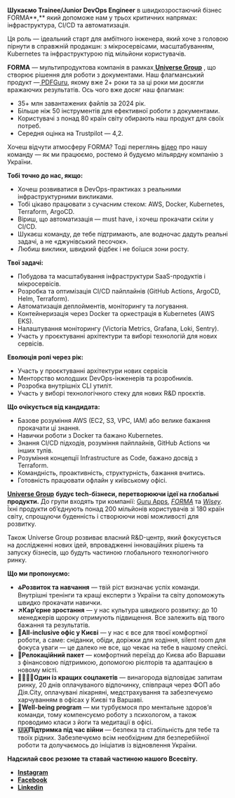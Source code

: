 **Шукаємо Trainee/Junior DevOps Engineer** в швидкозростаючий бізнес
FORMA**,** який допоможе нам у трьох критичних напрямах: інфраструктура, CI/CD
та автоматизація.

Ця роль — ідеальний старт для амбітного інженера, який хоче з головою пірнути
в справжній продакшн: з мікросервісами, масштабуванням, Kubernetes та
інфраструктурою під мільйони користувачів.

**FORMA** — мультипродуктова компанія в рамках[
](https://robota.ua/redirect?event_name=url_click&redir_token=eyJPcmlnaW5hbFVybCI6Imh0dHBzOi8vdW5pLnRlY2gvIiwiVmFjYW5jeUlkIjoxMDM3MzgxMn0=)**[Universe
Group](https://robota.ua/redirect?event_name=url_click&redir_token=eyJPcmlnaW5hbFVybCI6Imh0dHBzOi8vdW5pLnRlY2gvIiwiVmFjYW5jeUlkIjoxMDM3MzgxMn0=)**
, що створює рішення для роботи з документами. Наш флагманський продукт —[
](https://pdfguru.com/)[PDFGuru](https://pdfguru.com/), якому вже 2+ роки та
за ці роки ми досягли вражаючих результатів. Ось чого вже досяг наш флагман:

  * 35+ млн завантажених файлів за 2024 рік.
  * Більше ніж 50 інструментів для ефективної роботи з документами.
  * Користувачі з понад 80 країн світу обирають наш продукт для своїх потреб.
  * Середня оцінка на Trustpilot — 4,2.

Хочеш відчути атмосферу FORMA? Тоді переглянь
[відео](https://www.youtube.com/watch?v=2ciKp1SG2MM) про нашу команду — як ми
працюємо, ростемо й будуємо мільярдну компанію з України.

**Тобі точно до нас, якщо:**

  * Хочеш розвиватися в DevOps-практиках з реальними інфраструктурними викликами.
  * Тобі цікаво працювати з сучасним стеком: AWS, Docker, Kubernetes, Terraform, ArgoCD.
  * Віриш, що автоматизація — must have, і хочеш прокачати скіли у CI/CD.
  * Шукаєш команду, де тебе підтримають, але водночас дадуть реальні задачі, а не «джунівський песочок».
  * Любиш виклики, швидкий фідбек і не боїшся зони росту.

**Твої задачі:**

  * Побудова та масштабування інфраструктури SaaS-продуктів і мікросервісів.
  * Розробка та оптимізація CI/CD пайплайнів (GitHub Actions, ArgoCD, Helm, Terraform).
  * Автоматизація деплойментів, моніторингу та логування.
  * Контейнеризація через Docker та оркестрація в Kubernetes (AWS EKS).
  * Налаштування моніторингу (Victoria Metrics, Grafana, Loki, Sentry).
  * Участь у проєктуванні архітектури та виборі технологій для нових сервісів.

**Еволюція ролі через рік:**

  * Участь у проєктуванні архітектури нових сервісів
  * Менторство молодших DevOps-інженерів та розробників.
  * Розробка внутрішніх CLI утиліт.
  * Участь у виборі технологічного стеку для нових R&D проєктів.

**Що очікується від кандидата:**

  * Базове розуміння AWS (EC2, S3, VPC, IAM) або велике бажання прокачати ці знання.
  * Навички роботи з Docker та бажано Kubernetes.
  * Знання CI/CD підходів, розуміння пайплайнів, GitHub Actions чи інших тулів.
  * Розуміння концепції Infrastructure as Code, бажано досвід з Terraform.
  * Командність, проактивність, структурність, бажання вчитись.
  * Готовність працювати офлайн у київському офісі.

**[Universe
Group](https://robota.ua/redirect?event_name=url_click&redir_token=eyJPcmlnaW5hbFVybCI6Imh0dHBzOi8vdW5pLnRlY2gvIiwiVmFjYW5jeUlkIjoxMDM3MzgxMn0=)**
**будує tech-бізнеси, перетворюючи ідеї на глобальні продукти.** До групи
входять три компанії: [Guru
Apps](https://robota.ua/redirect?event_name=url_click&redir_token=eyJPcmlnaW5hbFVybCI6Imh0dHBzOi8vYXBwcy5hcHBsZS5jb20vdXMvZGV2ZWxvcGVyL2dtLXVuaXZlcnNlYXBwcy1saW1pdGVkL2lkMTQ3MzI3NjA5OT91dG1fc291cmNlPSU3QiU3Qkd1cnVfQXBwc19JbnN0YWdyYW0lN0QlN0QiLCJWYWNhbmN5SWQiOjEwMzczODEyfQ==),
_[FORMA](https://robota.ua/redirect?event_name=url_click&redir_token=eyJPcmlnaW5hbFVybCI6Imh0dHBzOi8vcGRmZ3VydS5jb20vIiwiVmFjYW5jeUlkIjoxMDM3MzgxMn0=)_
та
_[Wisey](https://robota.ua/redirect?event_name=url_click&redir_token=eyJPcmlnaW5hbFVybCI6Imh0dHBzOi8vd2lzZXkuYXBwLyIsIlZhY2FuY3lJZCI6MTAzNzM4MTJ9)_.
Їхні продукти об’єднують понад 200 мільйонів користувачів зі 180 країн світу,
спрощуючи буденність і створюючи нові можливості для розвитку.

Також Universe Group розвиває власний R&D-центр, який фокусується на
дослідженні нових ідей, впровадженні інноваційних рішень та запуску бізнесів,
що будуть частиною глобального технологічного ринку.

**Що ми пропонуємо:**

  * **🔝Розвиток та навчання** — твій ріст визначає успіх команди. Внутрішні тренінги та кращі експерти з України та світу допоможуть швидко прокачати навички.
  * **↗️Кар’єрне зростання** — у нас культура швидкого розвитку: до 10 менеджерів щороку отримують підвищення. Все залежить від твого бажання та результатів.
  * **📍All-inclusive офіс у Києві** — у нас є все для твоєї комфортної роботи, а саме: сніданки, обіди, доріжки для ходіння, silent room для фокуса уваги — це далеко не все, що чекає на тебе в нашому спейсі.
  * **🧳Релокаційний пакет** — комфортний переїзд до Києва або Варшави з фінансовою підтримкою, допомогою рієлторів та адаптацією в новому місті.
  * **🤜🏻🤛🏻Один із кращих соцпакетів** — винагорода відповідає запитам ринку, 20 днів оплачуваного відпочинку, співпраця через ФОП або Дія.City, оплачувані лікарняні, медстрахування та забезпечуємо харчуванням в офісах у Києві та Варшаві.
  * **💛Well-being program** — ми турбуємося про ментальне здоровʼя команди, тому компенсуємо роботу з психологом, а також проводимо класи з йоги та медитації в офісі. 
  * **🇺🇦Підтримка під час війни** — безпека та стабільність для тебе та твоїх рідних. Забезпечуємо всім необхідним для безперебійної роботи та долучаємось до ініціатив із відновлення України.

**Надсилай своє резюме та ставай частиною нашого Всесвіту.**

  * **[Instagram](https://www.instagram.com/universe__team?igsh=YWNpM3J1bzY1ZWhr)**
  * **[Facebook](https://www.facebook.com/universe.group.ua/)**
  * **[Linkedin](https://www.linkedin.com/company/71226745/)**